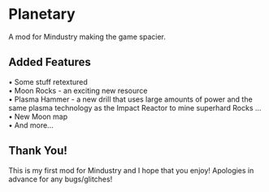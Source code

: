 # Planetary
A mod for Mindustry making the game spacier.

## Added Features
•	Some stuff retextured\
•	Moon Rocks - an exciting new resource\
•	Plasma Hammer - a new drill that uses large amounts of power and the same plasma technology as the Impact Reactor to mine superhard Rocks ...\
•	New Moon map\
•	And more...

## Thank You!
This is my first mod for Mindustry and I hope that you enjoy! Apologies in advance for any bugs/glitches!
